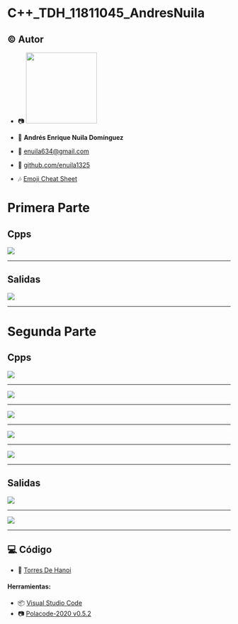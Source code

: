 # C++_TDH_11811045_AndresNuila
## :copyright: Autor

- :camera: <img src="https://avatars2.githubusercontent.com/u/64881085?s=400&u=ccad14044b9b0daf5c7fc51567009f72e9eef5b8&v=4" width="160px">

- :older_man: **Andrés Enrique Nuila Domínguez**
- :e-mail: enuila634@gmail.com
- :link: [github.com/enuila1325](https://github.com/enuila1325)
- :notes: [Emoji Cheat Sheet](https://www.webfx.com/tools/emoji-cheat-sheet/)
# Primera Parte

## Cpps
![](images/Main_Y_Recursiva.png)

---
## Salidas
![](images/Salida.jpeg)

---

# Segunda Parte

## Cpps
![](images/main_segunda_parte.png)

---

![](images/modificacion_metodo_recursivo.png)

---
![](images/impresion_agujas.png)

---

![](images/movimiento_entre_agujas.png)

---

![](images/codigo_completo.png)

---
## Salidas
![](images/salida_grafica.jpeg)

---

![](images/salida_grafica(1).jpeg)

---

## :computer: Código
- :blue_book: [Torres De Hanoi](https://github.com/enuila1325/C_TDH_11811045_AndresNuila)

#### Herramientas:
- :package: [Visual Studio Code](https://code.visualstudio.com/)
- :camera: [Polacode-2020 v0.5.2](https://github.com/jeff-hykin/polacode)